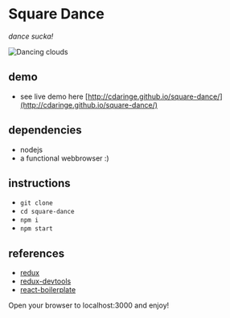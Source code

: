# Square Dance

_dance sucka!_

![Dancing clouds](http://i.giphy.com/6Bgd6Ydh4tBJe.gif)

## demo
- see live demo here [http://cdaringe.github.io/square-dance/](http://cdaringe.github.io/square-dance/)

## dependencies
- nodejs
- a functional webbrowser :)

## instructions
- `git clone`
- `cd square-dance`
- `npm i`
- `npm start`

## references
- [redux](https://www.npmjs.com/package/redux)
- [redux-devtools](https://github.com/gaearon/redux-devtools)
- [react-boilerplate](https://github.com/gaearon/react-hot-boilerplate.git)

Open your browser to localhost:3000 and enjoy!

